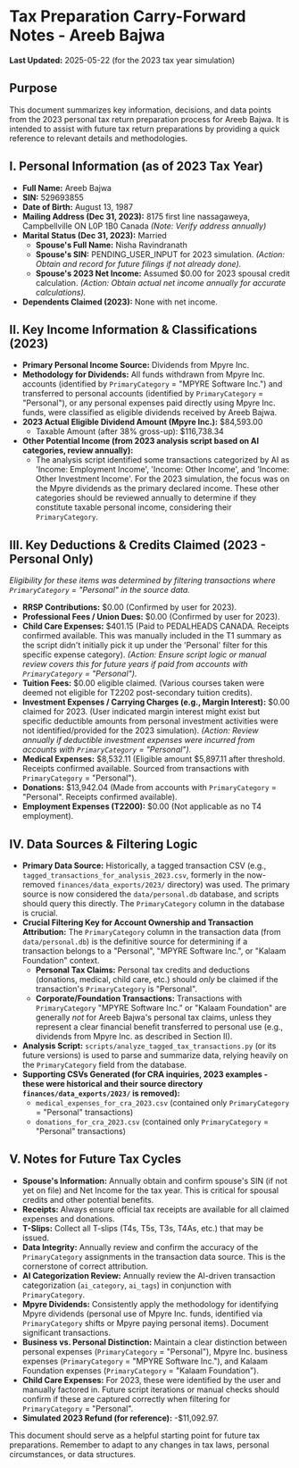 # Tax Preparation Carry-Forward Notes - Areeb Bajwa

**Last Updated:** 2025-05-22 (for the 2023 tax year simulation)

## Purpose
This document summarizes key information, decisions, and data points from the 2023 personal tax return preparation process for Areeb Bajwa. It is intended to assist with future tax return preparations by providing a quick reference to relevant details and methodologies.

## I. Personal Information (as of 2023 Tax Year)
*   **Full Name:** Areeb Bajwa
*   **SIN:** 529693855
*   **Date of Birth:** August 13, 1987
*   **Mailing Address (Dec 31, 2023):** 8175 first line nassagaweya, Campbellville ON L0P 1B0 Canada *(Note: Verify address annually)*
*   **Marital Status (Dec 31, 2023):** Married
    *   **Spouse's Full Name:** Nisha Ravindranath
    *   **Spouse's SIN:** PENDING_USER_INPUT for 2023 simulation. *(Action: Obtain and record for future filings if not already done).*
    *   **Spouse's 2023 Net Income:** Assumed $0.00 for 2023 spousal credit calculation. *(Action: Obtain actual net income annually for accurate calculations).*
*   **Dependents Claimed (2023):** None with net income.

## II. Key Income Information & Classifications (2023)
*   **Primary Personal Income Source:** Dividends from Mpyre Inc.
*   **Methodology for Dividends:** All funds withdrawn from Mpyre Inc. accounts (identified by `PrimaryCategory` = "MPYRE Software Inc.") and transferred to personal accounts (identified by `PrimaryCategory` = "Personal"), or any personal expenses paid directly using Mpyre Inc. funds, were classified as eligible dividends received by Areeb Bajwa.
*   **2023 Actual Eligible Dividend Amount (Mpyre Inc.):** $84,593.00
    *   Taxable Amount (after 38% gross-up): $116,738.34
*   **Other Potential Income (from 2023 analysis script based on AI categories, review annually):**
    *   The analysis script identified some transactions categorized by AI as 'Income: Employment Income', 'Income: Other Income', and 'Income: Other Investment Income'. For the 2023 simulation, the focus was on the Mpyre dividends as the primary declared income. These other categories should be reviewed annually to determine if they constitute taxable personal income, considering their `PrimaryCategory`.

## III. Key Deductions & Credits Claimed (2023 - Personal Only)
*Eligibility for these items was determined by filtering transactions where `PrimaryCategory` = "Personal" in the source data.*
*   **RRSP Contributions:** $0.00 (Confirmed by user for 2023).
*   **Professional Fees / Union Dues:** $0.00 (Confirmed by user for 2023).
*   **Child Care Expenses:** $401.15 (Paid to PEDALHEADS CANADA. Receipts confirmed available. This was manually included in the T1 summary as the script didn't initially pick it up under the 'Personal' filter for this specific expense category). *(Action: Ensure script logic or manual review covers this for future years if paid from accounts with `PrimaryCategory` = "Personal").*
*   **Tuition Fees:** $0.00 eligible claimed. (Various courses taken were deemed not eligible for T2202 post-secondary tuition credits).
*   **Investment Expenses / Carrying Charges (e.g., Margin Interest):** $0.00 claimed for 2023. (User indicated margin interest might exist but specific deductible amounts from personal investment activities were not identified/provided for the 2023 simulation). *(Action: Review annually if deductible investment expenses were incurred from accounts with `PrimaryCategory` = "Personal").*
*   **Medical Expenses:** $8,532.11 (Eligible amount $5,897.11 after threshold. Receipts confirmed available. Sourced from transactions with `PrimaryCategory` = "Personal").
*   **Donations:** $13,942.04 (Made from accounts with `PrimaryCategory` = "Personal". Receipts confirmed available).
*   **Employment Expenses (T2200):** $0.00 (Not applicable as no T4 employment).

## IV. Data Sources & Filtering Logic
*   **Primary Data Source:** Historically, a tagged transaction CSV (e.g., `tagged_transactions_for_analysis_2023.csv`, formerly in the now-removed `finances/data_exports/2023/` directory) was used. The primary source is now considered the `data/personal.db` database, and scripts should query this directly. The `PrimaryCategory` column in the database is crucial.
*   **Crucial Filtering Key for Account Ownership and Transaction Attribution:** The `PrimaryCategory` column in the transaction data (from `data/personal.db`) is the definitive source for determining if a transaction belongs to a "Personal", "MPYRE Software Inc.", or "Kalaam Foundation" context.
    *   **Personal Tax Claims:** Personal tax credits and deductions (donations, medical, child care, etc.) should *only* be claimed if the transaction's `PrimaryCategory` is "Personal".
    *   **Corporate/Foundation Transactions:** Transactions with `PrimaryCategory` "MPYRE Software Inc." or "Kalaam Foundation" are generally *not* for Areeb Bajwa's personal tax claims, unless they represent a clear financial benefit transferred to personal use (e.g., dividends from Mpyre Inc. as described in Section II).
*   **Analysis Script:** `scripts/analyze_tagged_tax_transactions.py` (or its future versions) is used to parse and summarize data, relying heavily on the `PrimaryCategory` field from the database.
*   **Supporting CSVs Generated (for CRA inquiries, 2023 examples - these were historical and their source directory `finances/data_exports/2023/` is removed):**
    *   `medical_expenses_for_cra_2023.csv` (contained only `PrimaryCategory` = "Personal" transactions)
    *   `donations_for_cra_2023.csv` (contained only `PrimaryCategory` = "Personal" transactions)

## V. Notes for Future Tax Cycles
*   **Spouse's Information:** Annually obtain and confirm spouse's SIN (if not yet on file) and Net Income for the tax year. This is critical for spousal credits and other potential benefits.
*   **Receipts:** Always ensure official tax receipts are available for all claimed expenses and donations.
*   **T-Slips:** Collect all T-slips (T4s, T5s, T3s, T4As, etc.) that may be issued.
*   **Data Integrity:** Annually review and confirm the accuracy of the `PrimaryCategory` assignments in the transaction data source. This is the cornerstone of correct attribution.
*   **AI Categorization Review:** Annually review the AI-driven transaction categorization (`ai_category`, `ai_tags`) in conjunction with `PrimaryCategory`.
*   **Mpyre Dividends:** Consistently apply the methodology for identifying Mpyre dividends (personal use of Mpyre Inc. funds, identified via `PrimaryCategory` shifts or Mpyre paying personal items). Document significant transactions.
*   **Business vs. Personal Distinction:** Maintain a clear distinction between personal expenses (`PrimaryCategory` = "Personal"), Mpyre Inc. business expenses (`PrimaryCategory` = "MPYRE Software Inc."), and Kalaam Foundation expenses (`PrimaryCategory` = "Kalaam Foundation").
*   **Child Care Expenses:** For 2023, these were identified by the user and manually factored in. Future script iterations or manual checks should confirm if these are captured correctly when filtering for `PrimaryCategory` = "Personal".
*   **Simulated 2023 Refund (for reference):** -$11,092.97.

This document should serve as a helpful starting point for future tax preparations. Remember to adapt to any changes in tax laws, personal circumstances, or data structures. 